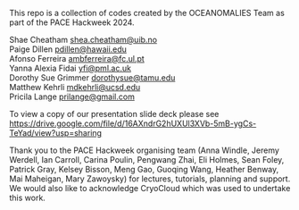 This repo is a collection of codes created by the OCEANOMALIES Team as part of the PACE Hackweek 2024.

Shae Cheatham shea.cheatham@uib.no\
Paige Dillen pdillen@hawaii.edu  
Afonso Ferreira ambferreira@fc.ul.pt\
Yanna Alexia Fidai yfi@pml.ac.uk\
Dorothy Sue Grimmer dorothysue@tamu.edu\
Matthew Kehrli mdkehrli@ucsd.edu\
Pricila Lange prilange@gmail.com

To view a copy of our presentation slide deck please see https://drive.google.com/file/d/16AXndrG2hUXUl3XVb-5mB-ygCs-TeYad/view?usp=sharing 

Thank you to the PACE Hackweek organising team (Anna Windle, Jeremy Werdell, Ian Carroll, Carina Poulin, Pengwang Zhai, Eli Holmes, Sean Foley, Patrick Gray, Kelsey Bisson, Meng Gao, Guoqing Wang, Heather Benway, Mai Maheigan, Mary Zawoysky) for lectures, tutorials, planning and support. We would also like to acknowledge CryoCloud which was used to undertake this work.
